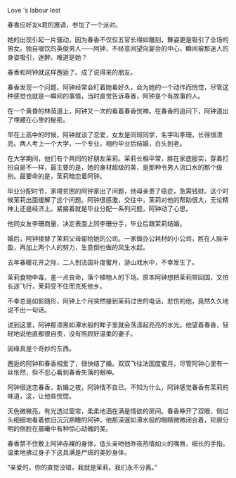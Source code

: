 Love 's labour lost    



春香应好友k君的邀请，参加了一个派对。

她的出现引起一片骚动，因为春香不仅仅五官长得如雕刻，舞姿更是吸引了全场的男女。独自啜饮的英俊男人——阿钟，不经意间望向宴会的中心，瞬间被那迷人的身姿吸引，迷醉。难道是她？

春香和阿钟就这样邂逅了。成了说得来的朋友。

春香发现一个问题，阿钟经常会盯着她看好久，会为她的一个动作而恍惚，尽管这种感觉也就是一瞬间的事情，当时直觉告诉春香，阿钟是个有故事的人。

在一个黄昏的林荫道上，阿钟又一次的看着春香恍神。在春香的追问下，阿钟道出了埋藏在心里的秘密。

早在上高中的时候，阿钟就谈了恋爱，女友是同班同学，名字叫李珊，长得很漂亮。两人考上一个大学，一个专业，相约毕业后结婚，白头到老。

在大学期间，他们有个共同的好朋友茉莉。茉莉长相平常，胜在家底殷实，穿着打扮自是不一样，最主要的是，她的身材超级的美，是那种令男人流口水的那个级别。最要命的是，茉莉暗恋着阿钟。

毕业分配时节，家境贫困的阿钟家出了问题，他母亲患了癌症，急需钱财。这个时候茉莉出面缓解了这个问题。阿钟很感激，交往中，茉莉对他的帮助很大，无论精神上还是经济上。紧接着就是毕业分配一系列问题，阿钟动了心思。

他同女友李珊商量，决定表面上同李珊分手，毕业后跟茉莉结婚。

婚后，阿钟接替了茉莉父母留给她的公司。一家做办公耗材的小公司，胜在人脉丰盈，再加上两个人的努力，生意倒也做的风生水起。

去年春暖花开之际，二人到法国补度蜜月，游山戏水中，不幸发生了。

茉莉食物中毒，差一点丧命，落个植物人的下场。原本阿钟想把茉莉带回国，又怕长途飞行，茉莉受不住而克死他乡。

不幸总是如影随形，阿钟上个月突然接到茉莉过世的电话，悲伤的他，竟然久久地说不出一句话。

说到这里，阿钟那漆黑如潭水般的眸子里就会荡漾起亮亮的水光。他望着春香，轻轻地说他直都很自责，没有照顾好温柔的妻子。

因缘真是个奇妙的东西。

邂逅的阿钟和春香相爱了，很快结了婚。双双飞往法国度蜜月，尽管阿钟心里有一丝怅然，但不忍心看到春香失落的眼神。

阿钟很迷恋春香，新婚之夜，阿钟情不自已。不知为什么，阿钟感觉春香有茉莉的味道，这，让他些恍惚。

天色微微亮，有光透过窗帘，柔柔地洒在满是情欲的房间。春香睁开了双眼，侧过头细细地看着依旧沉沉熟睡的阿钟，他那深邃如潭水般的眼睛微微闭合着，轮廓分明的侧脸在晨曦中有种惊心动魄的美。

春香禁不住敷上阿钟赤裸的身体，低头亲吻他昨夜热情如火的嘴唇，细长的手指，温柔地拂过身子下这具满是尸斑的美妙身体。

“亲爱的，你的直觉没错，我就是茉莉。我们永不分离。”
